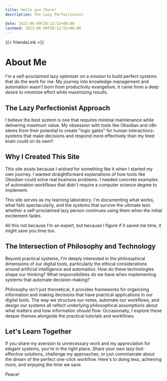 ```yaml
---
title: Hello you there!
description: The Lazy Perfectionist

date: 2022-06-09T20:12:52+08:00
lastmod: 2022-06-09T20:12:52+08:00
---
```

{{< friendsLink >}}

# About Me

I'm a self-proclaimed lazy optimizer on a mission to build perfect systems that do the work for me. My journey into knowledge management and automation wasn't born from productivity evangelism, it came from a deep desire to minimize effort while maximizing results.

## The Lazy Perfectionist Approach

I believe the best system is one that requires minimal maintenance while delivering maximum value. My obsession with tools like Obsidian and n8n stems from their potential to create "logic gates" for human interactions- systems that make decisions and respond more effectively than my tired brain could on its own!!

## Why I Created This Site

This site exists because I wished for something like it when I started my own journey. I wanted straightforward explanations of how tools like Obsidian could solve real business problems. I needed concrete examples of automation workflows that didn't require a computer science degree to implement.

This site serves as my learning laboratory. I'm documenting what works, what fails spectacularly, and the systems that survive the ultimate test: whether a self-proclaimed lazy person continues using them when the initial excitement fades.

All this not because I'm an expert, but because I figure if it saved me time, it might save you time too.

## The Intersection of Philosophy and Technology

Beyond practical systems, I'm deeply interested in the philosophical dimensions of our digital tools, particularly the ethical considerations around artificial intelligence and automation. How do these technologies shape our thinking? What responsibilities do we have when implementing systems that automate decision-making?

Philosophy isn't just theoretical, it provides frameworks for organizing information and making decisions that have practical applications in our digital tools. The way we structure our notes, automate our workflows, and design our systems all reflect underlying philosophical assumptions about what matters and how information should flow. Occasionally, I explore these deeper themes alongside the practical tutorials and workflows.

## Let's Learn Together

If you share my aversion to unnecessary work and my appreciation for elegant systems, you're in the right place. Share your own lazy-but-effective solutions, challenge my approaches, or just commiserate about the dream of the perfect one-click workflow.
Here's to doing less, achieving more, and enjoying the time we save.

Peace!